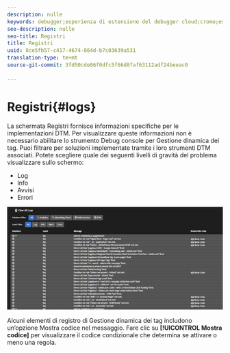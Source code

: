```yaml
---
description: nulle
keywords: debugger;esperienza di estensione del debugger cloud;cromo;estensione;log
seo-description: nulle
seo-title: Registri
title: Registri
uuid: 8ce5fb57-c417-4674-864d-b7c03639a531
translation-type: tm+mt
source-git-commit: 3fd50cde86f0dfc5f66d8faf63112adf24beeac0

---
```



# Registri{#logs}

La schermata Registri fornisce informazioni specifiche per le implementazioni DTM. Per visualizzare queste informazioni non è necessario abilitare lo strumento Debug console per Gestione dinamica dei tag. Puoi filtrare per soluzioni implementate tramite i loro strumenti DTM associati. Potete scegliere quale dei seguenti livelli di gravità del problema visualizzare sullo schermo:

* Log
* Info
* Avvisi
* Errori

![](assets/logs.jpg)

Alcuni elementi di registro di Gestione dinamica dei tag includono un’opzione Mostra codice nel messaggio. Fare clic su **[!UICONTROL Mostra codice]** per visualizzare il codice condizionale che determina se attivare o meno una regola.
